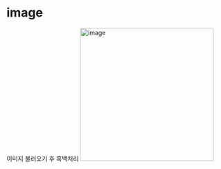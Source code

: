 # image
이미지 불러오기 후 흑백처리
<img width="308" alt="image" src="https://github.com/K1MTAEHONG/image/assets/129834529/eadbf906-3e75-48f6-ae3c-70ada2da0174">

